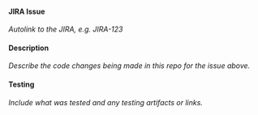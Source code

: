 #### JIRA Issue
*Autolink to the JIRA, e.g. JIRA-123*

#### Description
*Describe the code changes being made in this repo for the issue above.*

#### Testing
*Include what was tested and any testing artifacts or links.*
